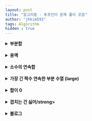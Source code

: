 ```yaml
---
layout: post
title: "알고리즘 - 투포인터 문제 풀이 모음"
author: "jhkim593"
tags: Algorithm
hidden : true
---
```


<details>
<summary><strong>부분합</strong></summary>
<div markdown="1">

> [문제 링크](https://www.acmicpc.net/problem/1806)

<br>
### 난이도 : ⭐⭐


### 코드
```java
import java.util.*;
import java.io.*;

public class Main{
    public static void main(String [] args) throws Exception{
        BufferedReader br = new BufferedReader(new InputStreamReader(System.in));
        StringTokenizer stz = new StringTokenizer(br.readLine());
        int n = Integer.parseInt(stz.nextToken());
        int k = Integer.parseInt(stz.nextToken());

        stz = new StringTokenizer(br.readLine());
        int [] arr = new int[n];
        for(int i=0; i<n; i++){
            arr[i] = Integer.parseInt(stz.nextToken());
        }

        int start = 0;
        int end = 0;
        int sum = arr[0];
        int min = Integer.MAX_VALUE;
        while(true) {
            if(sum < k) {
                end++;
                if(end == arr.length) break;
                sum += arr[end];
            } else {
                min = Math.min(min, end-start+1);
                sum -= arr[start];
                start++;
            }
        }
        System.out.println(min==Integer.MAX_VALUE ? 0 : min);
    }
}
```
</div>
</details>


<br>

<details>
<summary><strong>용액</strong></summary>
<div markdown="1">

> [문제 링크](https://www.acmicpc.net/problem/2470)

<br>
### 난이도 : ⭐
배열 첫번째 인덱스 , 마지막 인덱스 투포인터를 이용해서 용액 합을 계산함

### 코드
```java
import java.util.*;
import java.io.*;

public class Main{
    public static void main(String [] args) throws Exception{
        BufferedReader br = new BufferedReader(new InputStreamReader(System.in));
        StringTokenizer stz = new StringTokenizer(br.readLine());
        int n = Integer.parseInt(stz.nextToken());

        stz = new StringTokenizer(br.readLine());
        int [] arr = new int[n];
        for(int i=0; i<n; i++){
            arr[i] = Integer.parseInt(stz.nextToken());
        }

        int min = Integer.MAX_VALUE;
        int start = 0;
        int end = n-1;

        int saveStart =0;
        int saveEnd =0;
        while(start != end){
            int num = arr[start] + arr[end];
            if(min > Math.abs(num)){
                saveStart = start;
                saveEnd = end;
                min = Math.abs(num);
            }
            if(num > 0) {
                end--;
            } else if (num < 0){
                start++;
            } else break;
        }
        System.out.print(arr[saveStart] + " "+ arr[saveEnd]);
    }
}
```
</div>
</details>


<br>

<details>
<summary><strong>소수의 연속합</strong></summary>
<div markdown="1">

> [문제 링크](https://www.acmicpc.net/problem/1644)

<br>
### 난이도 : ⭐⭐

`for (int j = 2; j * j <= i; j++)` 를 통해 소수를 구함

### 코드
```java
import java.util.*;
import java.io.*;

public class Main{
    public static void main(String [] args) throws Exception{
        BufferedReader br = new BufferedReader(new InputStreamReader(System.in));
        StringTokenizer stz = new StringTokenizer(br.readLine());
        int n = Integer.parseInt(stz.nextToken());
        int []arr = new int[4000000];

        int index = 0;
        loop:
        for(int i=2; i<=n; i++) {
            for (int j = 2; j * j <= i; j++) {
                if (i % j == 0) continue loop;
            }
            arr[index++] = i;
        }

        int start =0;
        int end = 0;
        int count =0;
        int sum=0;
        while(true){
            if(sum <= n){
                if(sum == n) count++;

                if(arr[end] == 0){
                    break;
                }
                sum+=arr[end++];
            } else {
                sum-=arr[start++];
            }
        }
        System.out.println(count);
    }
}
```
</div>
</details>

<br>

<details>
<summary><strong>가장 긴 짝수 연속한 부분 수열 (large)</strong></summary>
<div markdown="1">

> [문제 링크](https://www.acmicpc.net/problem/22862)

<br>
### 난이도 : ⭐⭐

end 시점을 미리 올려서 처리
### 코드
```java
import java.util.*;
import java.io.*;

public class Main{
    public static void main(String [] args) throws Exception{
        BufferedReader br = new BufferedReader(new InputStreamReader(System.in));
        StringTokenizer stz = new StringTokenizer(br.readLine());
        int n = Integer.parseInt(stz.nextToken());
        int []arr = new int[4000000];

        int index = 0;
        loop:
        for(int i=2; i<=n; i++) {
            for (int j = 2; j * j <= i; j++) {
                if (i % j == 0) continue loop;
            }
            arr[index++] = i;
        }

        int start =0;
        int end = 0;
        int count =0;
        int sum=0;
        while(true){
            if(sum <= n){
                if(sum == n) count++;

                if(arr[end] == 0){
                    break;
                }
                sum+=arr[end++];
            } else {
                sum-=arr[start++];
            }
        }
        System.out.println(count);
    }
}
```
</div>
</details>



<br>

<details>
<summary><strong>합이 0</strong></summary>
<div markdown="1">

> [문제 링크](https://www.acmicpc.net/problem/3151)

<br>
### 난이도 : ⭐⭐

세명 조합을 구해야하기 때문에 완전 탐색시  N<sup>3</sup>로 시간 초과 발생  
정렬 후 투 포인터를 사용해서 첫번째 학생은 고정(N)  ,이후 2명의 학생을 투 포인터로 탐색(N) 총 시간복잡도를 N<sup>2</sup>으로 줄일 수 있음

### 코드
```java
import java.util.*;
import java.io.*;
class Main{

    static  int[] arr;
    static long answer = 0;
    public static void main(String[] args) throws IOException {

        BufferedReader br = new BufferedReader(new InputStreamReader(System.in));
        StringTokenizer stz = new StringTokenizer(br.readLine());

        int n = Integer.parseInt(stz.nextToken());
        stz = new StringTokenizer(br.readLine());
        arr = new int[n];
        for(int i=0; i<n; i++){
            arr[i]= Integer.parseInt(stz.nextToken());
        }
        Arrays.sort(arr);

        for(int i=0; i<n; i++){
            int start = i+1;
            int end = n-1;
            while (start < end){
                int sum = arr[i] + arr[start] + arr[end];
                if(sum == 0) {
                    int endVal = arr[end];
                    int startVal = arr[start];
                    int startCount = 0;
                    int endCount = 0;

                    if(endVal == startVal){
                        answer+= ((end-start+1) * (end-start))/2;
                        break;
                    }

                    while(endVal == arr[end]){
                        end--;
                        endCount++;
                    }

                     while(startVal == arr[start]){
                        start++;
                        startCount++;
                    }
                    answer+= startCount * endCount;
                } else if(sum > 0){
                    end--;
                } else {
                    start++;
                }

            }
        }
        System.out.println(answer);
    }
}
```
</div>
</details>



<br>

<details>
<summary><strong>겹치는 건 싫어/strong></summary>
<div markdown="1">

> [문제 링크](https://www.acmicpc.net/problem/20922)

<br>
### 난이도 : ⭐⭐

### 코드
```java
import java.io.*;
import java.util.*;

public class Main {
    static int answer = 0;
    public static void main(String[] args) throws IOException {
        BufferedReader br = new BufferedReader(new InputStreamReader(System.in));
        StringTokenizer stz = new StringTokenizer(br.readLine());

        int n = Integer.parseInt(stz.nextToken());
        int k = Integer.parseInt(stz.nextToken());

        int check[] = new int[100001];
        int arr[] = new int[n];
        stz = new StringTokenizer(br.readLine());
        for(int i=0; i<n; i++){
            arr[i] = Integer.parseInt(stz.nextToken());
        }

        int start = 0;
        int end = 0;
        int exceed = 0;
        while(true){
            if(exceed != 0){
                if(arr[start] == exceed) exceed = 0;
                check[arr[start]]--;
                start++;
                continue;
            }
            if(check[arr[end]]+1 > k){
                exceed = arr[end];
                continue;
            }
            check[arr[end]]++;
            end++;
            answer = Math.max(answer,end-start);
            if(end == n) break;
        }
        System.out.println(answer);
    }
}
```
</div>
</details>


<br>

<details>
<summary>블로그</summary>
<div markdown="1">

> [문제 링크](https://www.acmicpc.net/problem/21921)

<br>
### 난이도 : ⭐⭐

### 코드
```java
import java.io.*;
import java.util.*;

public class Main {
    static int maxCount = 0;
    static int max = 0;
    public static void main(String[] args) throws Exception{
        BufferedReader bf = new BufferedReader(new InputStreamReader(System.in));
        StringTokenizer stz = new StringTokenizer(bf.readLine());


        int day = Integer.parseInt(stz.nextToken());
        int limit = Integer.parseInt(stz.nextToken());

        stz = new StringTokenizer(bf.readLine());

        int []visitor = new int[day];
        for(int i=0;i<day;i++){
            visitor[i] = Integer.parseInt(stz.nextToken());
        }
        int start = 0;
        int end = 0;
        int sum = 0;
        while(true){
            if(end == day)break;

            int count = end - start;
            if(count < limit){
                sum+=visitor[end];
                end++;
                if(count+1 == limit){
                    if(sum > max){
                        max = sum;
                        maxCount=1;
                    } else if (sum== max){
                        maxCount++;
                    }
                }
                continue;
            }
            sum-=visitor[start];
            start++;

        }
        if(max == 0) {
            System.out.println("SAD");
            return;
        }

        System.out.println(max);
        System.out.println(maxCount);
    }
}
```
</div>
</details>
